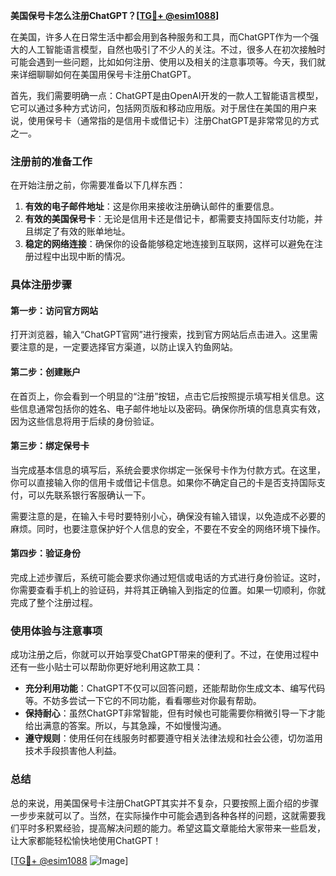 **美国保号卡怎么注册ChatGPT？[[TG💪+ @esim1088](https://t.me/s/esim1088)]**

在美国，许多人在日常生活中都会用到各种服务和工具，而ChatGPT作为一个强大的人工智能语言模型，自然也吸引了不少人的关注。不过，很多人在初次接触时可能会遇到一些问题，比如如何注册、使用以及相关的注意事项等。今天，我们就来详细聊聊如何在美国用保号卡注册ChatGPT。

首先，我们需要明确一点：ChatGPT是由OpenAI开发的一款人工智能语言模型，它可以通过多种方式访问，包括网页版和移动应用版。对于居住在美国的用户来说，使用保号卡（通常指的是信用卡或借记卡）注册ChatGPT是非常常见的方式之一。

### 注册前的准备工作

在开始注册之前，你需要准备以下几样东西：

1. **有效的电子邮件地址**：这是你用来接收注册确认邮件的重要信息。
2. **有效的美国保号卡**：无论是信用卡还是借记卡，都需要支持国际支付功能，并且绑定了有效的账单地址。
3. **稳定的网络连接**：确保你的设备能够稳定地连接到互联网，这样可以避免在注册过程中出现中断的情况。

### 具体注册步骤

#### 第一步：访问官方网站

打开浏览器，输入“ChatGPT官网”进行搜索，找到官方网站后点击进入。这里需要注意的是，一定要选择官方渠道，以防止误入钓鱼网站。

#### 第二步：创建账户

在首页上，你会看到一个明显的“注册”按钮，点击它后按照提示填写相关信息。这些信息通常包括你的姓名、电子邮件地址以及密码。确保你所填的信息真实有效，因为这些信息将用于后续的身份验证。

#### 第三步：绑定保号卡

当完成基本信息的填写后，系统会要求你绑定一张保号卡作为付款方式。在这里，你可以直接输入你的信用卡或借记卡信息。如果你不确定自己的卡是否支持国际支付，可以先联系银行客服确认一下。

需要注意的是，在输入卡号时要特别小心，确保没有输入错误，以免造成不必要的麻烦。同时，也要注意保护好个人信息的安全，不要在不安全的网络环境下操作。

#### 第四步：验证身份

完成上述步骤后，系统可能会要求你通过短信或电话的方式进行身份验证。这时，你需要查看手机上的验证码，并将其正确输入到指定的位置。如果一切顺利，你就完成了整个注册过程。

### 使用体验与注意事项

成功注册之后，你就可以开始享受ChatGPT带来的便利了。不过，在使用过程中还有一些小贴士可以帮助你更好地利用这款工具：

- **充分利用功能**：ChatGPT不仅可以回答问题，还能帮助你生成文本、编写代码等。不妨多尝试一下它的不同功能，看看哪些对你最有帮助。
- **保持耐心**：虽然ChatGPT非常智能，但有时候也可能需要你稍微引导一下才能给出满意的答案。所以，与其急躁，不如慢慢沟通。
- **遵守规则**：使用任何在线服务时都要遵守相关法律法规和社会公德，切勿滥用技术手段损害他人利益。

### 总结

总的来说，用美国保号卡注册ChatGPT其实并不复杂，只要按照上面介绍的步骤一步步来就可以了。当然，在实际操作中可能会遇到各种各样的问题，这就需要我们平时多积累经验，提高解决问题的能力。希望这篇文章能给大家带来一些启发，让大家都能轻松愉快地使用ChatGPT！

[[TG💪+ @esim1088](https://t.me/s/esim1088) ![Image](https://i.postimg.cc/4NQfJmqS/Snipaste-2025-05-13-00-14-12.png)]